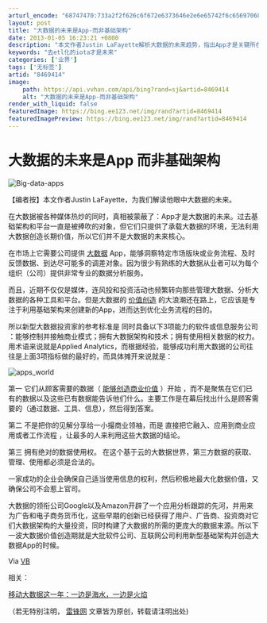 ```yaml
---
arturl_encode: "68747470:733a2f2f626c6f672e6373646e2e6e65742f6c656970686f6e:652f61727469636c652f64657461696c732f38343639343134"
layout: post
title: "大数据的未来是App-而非基础架构"
date: 2013-01-05 16:23:21 +0800
description: "本文作者Justin LaFayette解析大数据的未来趋势，指出App才是关键所在。大数据的基础架"
keywords: "去etl化的iota才是未来"
categories: ['业界']
tags: ['无标签']
artid: "8469414"
image:
    path: https://api.vvhan.com/api/bing?rand=sj&artid=8469414
    alt: "大数据的未来是App-而非基础架构"
render_with_liquid: false
featuredImage: https://bing.ee123.net/img/rand?artid=8469414
featuredImagePreview: https://bing.ee123.net/img/rand?artid=8469414
---
```


# 大数据的未来是App 而非基础架构

![Big-data-apps](http://www.leiphone.com/wp-content/uploads/08-0/-1/08-05-14-28.jpg "Big-data-apps")

【编者按】本文作者Justin LaFayette，为我们解读他眼中大数据的未来。

在大数据被各种媒体热炒的同时，真相被蒙蔽了：App才是大数据的未来。过去基础架构和平台一直是被捧吹的对象，但它们只提供了承载大数据的环境，无法利用大数据创造长期价值，所以它们并不是大数据的未来核心。

在市场上它需要公司提供
[大数据](http://www.leiphone.com/big-data-bm.html)
App，能够洞察特定市场版块或业务流程、及时反馈数据、到达尽可能多的调差对象。因为很少有熟练的大数据从业者可以为每个组织（公司）提供非常专业的数据分析服务。

而且，近期不仅仅是媒体，连风投和投资活动也频繁转向那些管理大数据、分析大数据的各种工具和平台。但是大数据的
[价值创造](http://www.leiphone.com/warlial-big-data.html)
的大浪潮还在路上，它应该是专注于利用基础架构来创建新的App，进而达到优化业务流程的目的。

所以新型大数据投资家的参考标准是
同时具备以下3项能力的软件或信息服务公司
：能够控制并接触商业模式；拥有大数据架构和技术；拥有使用相关数据的权力。用术语来说就是Applied Analytics，而根据经验，能够成功利用大数据的公司往往是上面3项指标做的最好的，而具体摊开来说就是：

![apps_world](http://www.leiphone.com/wp-content/uploads/08-0/-5/08-07-56-54.jpg "apps_world")

第一 它们从顾客需要的数据（
[能够创造商业价值](http://www.leiphone.com/1224-pheand-use-big-data.html)
）开始
，而不是聚焦在它们已有的数据以及这些已有数据能告诉他们什么。主要工作是在幕后找出什么是顾客需要的（通过数据、工具、信息），然后得到答案。

第二
不是把你的见解分享给一小撮商业领袖，而是
直接把它融入、应用到商业应用或者工作流程
，让最多的人来利用这些大数据的结论。

第三 拥有绝对的数据使用权。
在这个基于云的大数据世界，第三方数据的获取、管理、使用都必须是合法的。

一家成功的企业会确保自己适当使用信息的权利，然后积极地最大化数据价值，又确保公司不会惹上官司。

大数据的领衔公司Google以及Amazon开辟了一个应用分析跟踪的先河，并用来为广告和电子商务货币化，这些早期的创新已经获得了用户、广告商、投资商对它们大数据架构的大量投资，同时构建了大数据的所需的更庞大的数据来源。所以下一波大数据价值创造期就是大批软件公司、互联网公司利用新型基础架构并创造大数据App的时候。

Via
[VB](http://venturebeat.com/2013/01/04/the-future-of-big-data-is-apps-not-infrastructure/)

相关：

[移动大数据这一年：一边是海水，一边是火焰](http://www.leiphone.com/warlial-big-data.html)

（若无特别注明，
[雷锋网](http://www.leiphone.com/)
文章皆为原创，转载请注明出处)